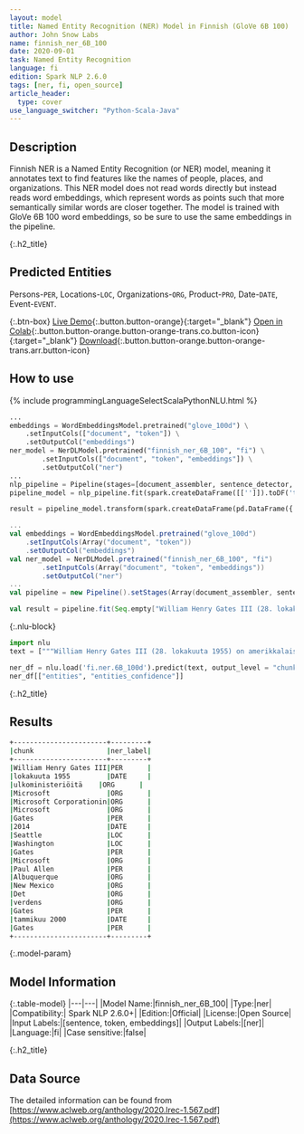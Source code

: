 ```yaml
---
layout: model
title: Named Entity Recognition (NER) Model in Finnish (GloVe 6B 100)
author: John Snow Labs
name: finnish_ner_6B_100
date: 2020-09-01
task: Named Entity Recognition
language: fi
edition: Spark NLP 2.6.0
tags: [ner, fi, open_source]
article_header:
  type: cover
use_language_switcher: "Python-Scala-Java"
---
```


## Description
Finnish NER is a Named Entity Recognition (or NER) model, meaning it annotates text to find features like the names of people, places, and organizations. This NER model does not read words directly but instead reads word embeddings, which represent words as points such that more semantically similar words are closer together. The model is trained with GloVe 6B 100 word embeddings, so be sure to use the same embeddings in the pipeline.

{:.h2_title}
## Predicted Entities 
Persons-`PER`, Locations-`LOC`, Organizations-`ORG`, Product-`PRO`, Date-`DATE`, Event-`EVENT`.


{:.btn-box}
[Live Demo](https://demo.johnsnowlabs.com/public/PP_EXPLAIN_DOCUMENT_FI/){:.button.button-orange}{:target="_blank"}
[Open in Colab](https://colab.research.google.com/github/JohnSnowLabs/spark-nlp-workshop/blob/master/tutorials/streamlit_notebooks/PP_EXPLAIN_DOCUMENT.ipynb){:.button.button-orange.button-orange-trans.co.button-icon}{:target="_blank"}
[Download](https://s3.amazonaws.com/auxdata.johnsnowlabs.com/public/models/finnish_ner_6B_100_fi_2.6.0_2.4_1598965807300.zip){:.button.button-orange.button-orange-trans.arr.button-icon}

## How to use 

<div class="tabs-box" markdown="1">

{% include programmingLanguageSelectScalaPythonNLU.html %}

```python
...
embeddings = WordEmbeddingsModel.pretrained("glove_100d") \
    .setInputCols(["document", "token"]) \
    .setOutputCol("embeddings")
ner_model = NerDLModel.pretrained("finnish_ner_6B_100", "fi") \
        .setInputCols(["document", "token", "embeddings"]) \
        .setOutputCol("ner")
...        
nlp_pipeline = Pipeline(stages=[document_assembler, sentence_detector, tokenizer, embeddings, ner_model, ner_converter])
pipeline_model = nlp_pipeline.fit(spark.createDataFrame([['']]).toDF('text'))

result = pipeline_model.transform(spark.createDataFrame(pd.DataFrame({'text': ["""William Henry Gates III (28. lokakuuta 1955) on amerikkalaisia ​​ulkoministeriöitä, ohjelmistoja, sijoittajia ja filantroppeja. Microsoft on toiminut Microsoft Corporationin välittäjänä. I løbet af sin karriere hos Microsoft havde Gates stillinger som formand, administrerende direktør (administratorerendeøøør), præsident og chefsoftwarearkitekt, samtidig med at han var den største individualelle aktionær indtil maj 2014. mikrotietokonevoluutioille i 1970'erne 1980 1980erne. Født and opvokset i Seattle, Washington, var Gates grundlægger af Microsoft sammen med barndomsvennen Paul Allen i 1975 i Albuquerque, New Mexico; Det fortsatte med at blive verdens største virksomhed inden for personlig tietokoneohjelmistot. Gates førte virksomheden som formand and administratorer direktør, indtil han trådte tilbage som administrerende direktør tammikuu 2000, miehet han forblev formand blev chefsoftwarearkitekt. Olen slutningen 1990'erne var Gates blevet kritiseret for syn forretningstaktik, der er blevet betragtet som konkurrencebegrænsende. Denne udtalelse er blevet opretholdt ved adskillige retsafgørelser. Kesäkuun 2006 Meddelte Gates, at han ville overgå til en deltidsrolle i Microsoft og fuldtidsarbejde i Bill & Melinda Gates Foundation, det private velgørende fundament, som han og hans kone, Melinda Gates, oprettede i 2000. Han overførte gradvist sine pligter Tilaaja Ray Ozzie ja Craig Mundie. Han trådte tilbage som formand for Microsoft helmikuussa 2014 ja tiltrådte en ny stilling som teknologiatietojen antaja at støtte den nyudnævnte adminerende direktør Satya Nadella."""]})))
```

```scala
...
val embeddings = WordEmbeddingsModel.pretrained("glove_100d")
    .setInputCols(Array("document", "token"))
    .setOutputCol("embeddings")
val ner_model = NerDLModel.pretrained("finnish_ner_6B_100", "fi")
        .setInputCols(Array("document", "token", "embeddings"))
        .setOutputCol("ner")
...
val pipeline = new Pipeline().setStages(Array(document_assembler, sentence_detector, tokenizer, embeddings, ner_model, ner_converter))

val result = pipeline.fit(Seq.empty["William Henry Gates III (28. lokakuuta 1955) on amerikkalaisia ​​ulkoministeriöitä, ohjelmistoja, sijoittajia ja filantroppeja. Microsoft on toiminut Microsoft Corporationin välittäjänä. I løbet af sin karriere hos Microsoft havde Gates stillinger som formand, administrerende direktør (administratorerendeøøør), præsident og chefsoftwarearkitekt, samtidig med at han var den største individualelle aktionær indtil maj 2014. mikrotietokonevoluutioille i 1970'erne 1980 1980erne. Født and opvokset i Seattle, Washington, var Gates grundlægger af Microsoft sammen med barndomsvennen Paul Allen i 1975 i Albuquerque, New Mexico; Det fortsatte med at blive verdens største virksomhed inden for personlig tietokoneohjelmistot. Gates førte virksomheden som formand and administratorer direktør, indtil han trådte tilbage som administrerende direktør tammikuu 2000, miehet han forblev formand blev chefsoftwarearkitekt. Olen slutningen 1990'erne var Gates blevet kritiseret for syn forretningstaktik, der er blevet betragtet som konkurrencebegrænsende. Denne udtalelse er blevet opretholdt ved adskillige retsafgørelser. Kesäkuun 2006 Meddelte Gates, at han ville overgå til en deltidsrolle i Microsoft og fuldtidsarbejde i Bill & Melinda Gates Foundation, det private velgørende fundament, som han og hans kone, Melinda Gates, oprettede i 2000. [9] Han overførte gradvist sine pligter Tilaaja Ray Ozzie ja Craig Mundie. Han trådte tilbage som formand for Microsoft helmikuussa 2014 ja tiltrådte en ny stilling som teknologiatietojen antaja at støtte den nyudnævnte adminerende direktør Satya Nadella."].toDS.toDF("text")).transform(data)
```

{:.nlu-block}
```python
import nlu
text = ["""William Henry Gates III (28. lokakuuta 1955) on amerikkalaisia ​​ulkoministeriöitä, ohjelmistoja, sijoittajia ja filantroppeja. Microsoft on toiminut Microsoft Corporationin välittäjänä. I løbet af sin karriere hos Microsoft havde Gates stillinger som formand, administrerende direktør (administratorerendeøøør), præsident og chefsoftwarearkitekt, samtidig med at han var den største individualelle aktionær indtil maj 2014. mikrotietokonevoluutioille i 1970'erne 1980 1980erne. Født and opvokset i Seattle, Washington, var Gates grundlægger af Microsoft sammen med barndomsvennen Paul Allen i 1975 i Albuquerque, New Mexico; Det fortsatte med at blive verdens største virksomhed inden for personlig tietokoneohjelmistot. Gates førte virksomheden som formand and administratorer direktør, indtil han trådte tilbage som administrerende direktør tammikuu 2000, miehet han forblev formand blev chefsoftwarearkitekt. Olen slutningen 1990'erne var Gates blevet kritiseret for syn forretningstaktik, der er blevet betragtet som konkurrencebegrænsende. Denne udtalelse er blevet opretholdt ved adskillige retsafgørelser. Kesäkuun 2006 Meddelte Gates, at han ville overgå til en deltidsrolle i Microsoft og fuldtidsarbejde i Bill & Melinda Gates Foundation, det private velgørende fundament, som han og hans kone, Melinda Gates, oprettede i 2000. [9] Han overførte gradvist sine pligter Tilaaja Ray Ozzie ja Craig Mundie. Han trådte tilbage som formand for Microsoft helmikuussa 2014 ja tiltrådte en ny stilling som teknologiatietojen antaja at støtte den nyudnævnte adminerende direktør Satya Nadella."""]

ner_df = nlu.load('fi.ner.6B_100d').predict(text, output_level = "chunk")
ner_df[["entities", "entities_confidence"]]
```
</div>

{:.h2_title}
## Results

```bash
+-----------------------+---------+
|chunk                  |ner_label|
+-----------------------+---------+
|William Henry Gates III|PER      |
|lokakuuta 1955         |DATE     |
|​​ulkoministeriöitä    |ORG      |
|Microsoft              |ORG      |
|Microsoft Corporationin|ORG      |
|Microsoft              |ORG      |
|Gates                  |PER      |
|2014                   |DATE     |
|Seattle                |LOC      |
|Washington             |LOC      |
|Gates                  |PER      |
|Microsoft              |ORG      |
|Paul Allen             |PER      |
|Albuquerque            |ORG      |
|New Mexico             |ORG      |
|Det                    |ORG      |
|verdens                |ORG      |
|Gates                  |PER      |
|tammikuu 2000          |DATE     |
|Gates                  |PER      |
+-----------------------+---------+
```

{:.model-param}
## Model Information

{:.table-model}
|---|---|
|Model Name:|finnish_ner_6B_100|
|Type:|ner|
|Compatibility:| Spark NLP 2.6.0+|
|Edition:|Official|
|License:|Open Source|
|Input Labels:|[sentence, token, embeddings]|
|Output Labels:|[ner]|
|Language:|fi|
|Case sensitive:|false|

{:.h2_title}
## Data Source
The detailed information can be found from [https://www.aclweb.org/anthology/2020.lrec-1.567.pdf](https://www.aclweb.org/anthology/2020.lrec-1.567.pdf)
